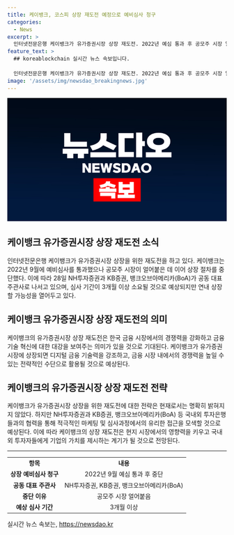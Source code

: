 ```yaml
---
title: 케이뱅크, 코스피 상장 재도전 예정으로 예비심사 청구
categories:
  - News
excerpt: >
  인터넷전문은행 케이뱅크가 유가증권시장 상장 재도전. 2022년 예심 통과 후 공모주 시장 얼어붙어 중단했으나, 이번이 두 번째 도전. 3개월 이상 심사 기간 고려하면 연내 상장 전망. NH투자증권, KB증권, BoA가 공동 대표 주관사로 참여. 클릭해서 전문 확인하기!
feature_text: >
  ## koreablockchain 실시간 뉴스 속보입니다.

  인터넷전문은행 케이뱅크가 유가증권시장 상장 재도전. 2022년 예심 통과 후 공모주 시장 얼어붙어 중단했으나, 이번이 두 번째 도전. 3개월 이상 심사 기간 고려하면 연내 상장 전망. NH투자증권, KB증권, BoA가 공동 대표 주관사로 참여. 클릭해서 전문 확인하기!
image: '/assets/img/newsdao_breakingnews.jpg'
---
```


<p><img src="/assets/img/newsdao_breakingnews.jpg" alt="koreablockchain 속보" /></p>

<h2 data-ke-size="size26">케이뱅크 유가증권시장 상장 재도전 소식</h2>

<p data-ke-size="size16">인터넷전문은행 케이뱅크가 유가증권시장 상장을 위한 재도전을 하고 있다. 케이뱅크는 2022년 9월에 예비심사를 통과했으나 공모주 시장이 얼어붙은 데 이어 상장 절차를 중단했다. 이에 따라 28일 NH투자증권과 KB증권, 뱅크오브아메리카(BoA)가 공동 대표 주관사로 나서고 있으며, 심사 기간이 3개월 이상 소요될 것으로 예상되지만 연내 상장할 가능성을 열어두고 있다.</p>

<h2 data-ke-size="size26">케이뱅크 유가증권시장 상장 재도전의 의미</h2>

<p data-ke-size="size16">케이뱅크의 유가증권시장 상장 재도전은 한국 금융 시장에서의 경쟁력을 강화하고 금융 기술 혁신에 대한 대강을 보여주는 의미가 있을 것으로 기대된다. 케이뱅크가 유가증권시장에 상장되면 디지털 금융 기술력을 강조하고, 금융 시장 내에서의 경쟁력을 높일 수 있는 전략적인 수단으로 활용될 것으로 예상된다.</p>

<h2 data-ke-size="size26">케이뱅크의 유가증권시장 상장 재도전 전략</h2>

<p data-ke-size="size16">케이뱅크가 유가증권시장 상장을 위한 재도전에 대한 전략은 현재로서는 명확히 밝혀지지 않았다. 하지만 NH투자증권과 KB증권, 뱅크오브아메리카(BoA) 등 국내외 투자은행들과의 협력을 통해 적극적인 마케팅 및 심사과정에서의 유리한 접근을 모색할 것으로 예상된다. 이에 따라 케이뱅크의 상장 재도전은 현지 시장에서의 영향력을 키우고 국내외 투자자들에게 기업의 가치를 제시하는 계기가 될 것으로 전망된다.</p>

<hr>

<table>
<tbody>
<tr>
<td style="text-align: center; height: 17px;"><b>항목</b></td>
<td style="text-align: center; height: 17px;"><b>내용</b></td>
</tr>
<tr>
<td style="text-align: center; height: 17px;"><b>상장 예비심사 청구</b></td>
<td style="text-align: center; height: 17px;">2022년 9월 예심 통과 후 중단</td>
</tr>
<tr>
<td style="text-align: center; height: 17px;"><b>공동 대표 주관사</b></td>
<td style="text-align: center; height: 17px;">NH투자증권, KB증권, 뱅크오브아메리카(BoA)</td>
</tr>
<tr>
<td style="text-align: center; height: 17px;"><b>중단 이유</b></td>
<td style="text-align: center; height: 17px;">공모주 시장 얼어붙음</td>
</tr>
<tr>
<td style="text-align: center; height: 17px;"><b>예상 심사 기간</b></td>
<td style="text-align: center; height: 17px;">3개월 이상</td>
</tr>
</tbody>
</table>

<p data-ke-size="size16"></p>
실시간 뉴스 속보는, <a href="https://newsdao.kr" rel="dofollow">https://newsdao.kr</a>


